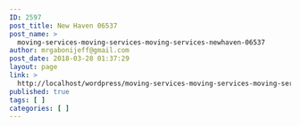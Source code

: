 ```yaml
---
ID: 2597
post_title: New Haven 06537
post_name: >
  moving-services-moving-services-moving-services-newhaven-06537
author: mrgabonijeff@gmail.com
post_date: 2018-03-28 01:37:29
layout: page
link: >
  http://localhost/wordpress/moving-services-moving-services-moving-services-newhaven-06537/
published: true
tags: [ ]
categories: [ ]
---
```

